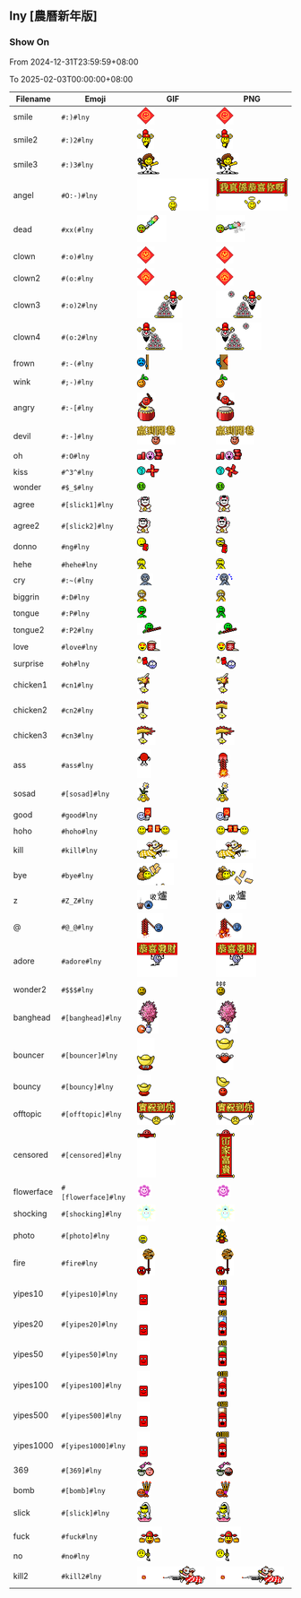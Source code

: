 ## lny [農曆新年版]

### Show On
From 2024-12-31T23:59:59+08:00

To 2025-02-03T00:00:00+08:00

| Filename | Emoji | GIF | PNG |
| --- | --- | --- | --- |
| smile | `#:)#lny` | ![smile](../../assets/ios/faces/lny/smile.gif) | ![smile](../../assets/ios/faces_png/lny/smile.png) |
| smile2 | `#:)2#lny` | ![smile2](../../assets/ios/faces/lny/smile2.gif) | ![smile2](../../assets/ios/faces_png/lny/smile2.png) |
| smile3 | `#:)3#lny` | ![smile3](../../assets/ios/faces/lny/smile3.gif) | ![smile3](../../assets/ios/faces_png/lny/smile3.png) |
| angel | `#O:-)#lny` | ![angel](../../assets/ios/faces/lny/angel.gif) | ![angel](../../assets/ios/faces_png/lny/angel.png) |
| dead | `#xx(#lny` | ![dead](../../assets/ios/faces/lny/dead.gif) | ![dead](../../assets/ios/faces_png/lny/dead.png) |
| clown | `#:o)#lny` | ![clown](../../assets/ios/faces/lny/clown.gif) | ![clown](../../assets/ios/faces_png/lny/clown.png) |
| clown2 | `#(o:#lny` | ![clown2](../../assets/ios/faces/lny/clown2.gif) | ![clown2](../../assets/ios/faces_png/lny/clown2.png) |
| clown3 | `#:o)2#lny` | ![clown3](../../assets/ios/faces/lny/clown3.gif) | ![clown3](../../assets/ios/faces_png/lny/clown3.png) |
| clown4 | `#(o:2#lny` | ![clown4](../../assets/ios/faces/lny/clown4.gif) | ![clown4](../../assets/ios/faces_png/lny/clown4.png) |
| frown | `#:-(#lny` | ![frown](../../assets/ios/faces/lny/frown.gif) | ![frown](../../assets/ios/faces_png/lny/frown.png) |
| wink | `#;-)#lny` | ![wink](../../assets/ios/faces/lny/wink.gif) | ![wink](../../assets/ios/faces_png/lny/wink.png) |
| angry | `#:-[#lny` | ![angry](../../assets/ios/faces/lny/angry.gif) | ![angry](../../assets/ios/faces_png/lny/angry.png) |
| devil | `#:-]#lny` | ![devil](../../assets/ios/faces/lny/devil.gif) | ![devil](../../assets/ios/faces_png/lny/devil.png) |
| oh | `#:O#lny` | ![oh](../../assets/ios/faces/lny/oh.gif) | ![oh](../../assets/ios/faces_png/lny/oh.png) |
| kiss | `#^3^#lny` | ![kiss](../../assets/ios/faces/lny/kiss.gif) | ![kiss](../../assets/ios/faces_png/lny/kiss.png) |
| wonder | `#$_$#lny` | ![wonder](../../assets/ios/faces/lny/wonder.gif) | ![wonder](../../assets/ios/faces_png/lny/wonder.png) |
| agree | `#[slick1]#lny` | ![agree](../../assets/ios/faces/lny/agree.gif) | ![agree](../../assets/ios/faces_png/lny/agree.png) |
| agree2 | `#[slick2]#lny` | ![agree2](../../assets/ios/faces/lny/agree2.gif) | ![agree2](../../assets/ios/faces_png/lny/agree2.png) |
| donno | `#ng#lny` | ![donno](../../assets/ios/faces/lny/donno.gif) | ![donno](../../assets/ios/faces_png/lny/donno.png) |
| hehe | `#hehe#lny` | ![hehe](../../assets/ios/faces/lny/hehe.gif) | ![hehe](../../assets/ios/faces_png/lny/hehe.png) |
| cry | `#:~(#lny` | ![cry](../../assets/ios/faces/lny/cry.gif) | ![cry](../../assets/ios/faces_png/lny/cry.png) |
| biggrin | `#:D#lny` | ![biggrin](../../assets/ios/faces/lny/biggrin.gif) | ![biggrin](../../assets/ios/faces_png/lny/biggrin.png) |
| tongue | `#:P#lny` | ![tongue](../../assets/ios/faces/lny/tongue.gif) | ![tongue](../../assets/ios/faces_png/lny/tongue.png) |
| tongue2 | `#:P2#lny` | ![tongue2](../../assets/ios/faces/lny/tongue2.gif) | ![tongue2](../../assets/ios/faces_png/lny/tongue2.png) |
| love | `#love#lny` | ![love](../../assets/ios/faces/lny/love.gif) | ![love](../../assets/ios/faces_png/lny/love.png) |
| surprise | `#oh#lny` | ![surprise](../../assets/ios/faces/lny/surprise.gif) | ![surprise](../../assets/ios/faces_png/lny/surprise.png) |
| chicken1 | `#cn1#lny` | ![chicken1](../../assets/ios/faces/lny/chicken1.gif) | ![chicken1](../../assets/ios/faces_png/lny/chicken1.png) |
| chicken2 | `#cn2#lny` | ![chicken2](../../assets/ios/faces/lny/chicken2.gif) | ![chicken2](../../assets/ios/faces_png/lny/chicken2.png) |
| chicken3 | `#cn3#lny` | ![chicken3](../../assets/ios/faces/lny/chicken3.gif) | ![chicken3](../../assets/ios/faces_png/lny/chicken3.png) |
| ass | `#ass#lny` | ![ass](../../assets/ios/faces/lny/ass.gif) | ![ass](../../assets/ios/faces_png/lny/ass.png) |
| sosad | `#[sosad]#lny` | ![sosad](../../assets/ios/faces/lny/sosad.gif) | ![sosad](../../assets/ios/faces_png/lny/sosad.png) |
| good | `#good#lny` | ![good](../../assets/ios/faces/lny/good.gif) | ![good](../../assets/ios/faces_png/lny/good.png) |
| hoho | `#hoho#lny` | ![hoho](../../assets/ios/faces/lny/hoho.gif) | ![hoho](../../assets/ios/faces_png/lny/hoho.png) |
| kill | `#kill#lny` | ![kill](../../assets/ios/faces/lny/kill.gif) | ![kill](../../assets/ios/faces_png/lny/kill.png) |
| bye | `#bye#lny` | ![bye](../../assets/ios/faces/lny/bye.gif) | ![bye](../../assets/ios/faces_png/lny/bye.png) |
| z | `#Z_Z#lny` | ![z](../../assets/ios/faces/lny/z.gif) | ![z](../../assets/ios/faces_png/lny/z.png) |
| @ | `#@_@#lny` | ![@](../../assets/ios/faces/lny/@.gif) | ![@](../../assets/ios/faces_png/lny/@.png) |
| adore | `#adore#lny` | ![adore](../../assets/ios/faces/lny/adore.gif) | ![adore](../../assets/ios/faces_png/lny/adore.png) |
| wonder2 | `#$$$#lny` | ![wonder2](../../assets/ios/faces/lny/wonder2.gif) | ![wonder2](../../assets/ios/faces_png/lny/wonder2.png) |
| banghead | `#[banghead]#lny` | ![banghead](../../assets/ios/faces/lny/banghead.gif) | ![banghead](../../assets/ios/faces_png/lny/banghead.png) |
| bouncer | `#[bouncer]#lny` | ![bouncer](../../assets/ios/faces/lny/bouncer.gif) | ![bouncer](../../assets/ios/faces_png/lny/bouncer.png) |
| bouncy | `#[bouncy]#lny` | ![bouncy](../../assets/ios/faces/lny/bouncy.gif) | ![bouncy](../../assets/ios/faces_png/lny/bouncy.png) |
| offtopic | `#[offtopic]#lny` | ![offtopic](../../assets/ios/faces/lny/offtopic.gif) | ![offtopic](../../assets/ios/faces_png/lny/offtopic.png) |
| censored | `#[censored]#lny` | ![censored](../../assets/ios/faces/lny/censored.gif) | ![censored](../../assets/ios/faces_png/lny/censored.png) |
| flowerface | `#[flowerface]#lny` | ![flowerface](../../assets/ios/faces/lny/flowerface.gif) | ![flowerface](../../assets/ios/faces_png/lny/flowerface.png) |
| shocking | `#[shocking]#lny` | ![shocking](../../assets/ios/faces/lny/shocking.gif) | ![shocking](../../assets/ios/faces_png/lny/shocking.png) |
| photo | `#[photo]#lny` | ![photo](../../assets/ios/faces/lny/photo.gif) | ![photo](../../assets/ios/faces_png/lny/photo.png) |
| fire | `#fire#lny` | ![fire](../../assets/ios/faces/lny/fire.gif) | ![fire](../../assets/ios/faces_png/lny/fire.png) |
| yipes10 | `#[yipes10]#lny` | ![yipes10](../../assets/ios/faces/lny/yipes10.gif) | ![yipes10](../../assets/ios/faces_png/lny/yipes10.png) |
| yipes20 | `#[yipes20]#lny` | ![yipes20](../../assets/ios/faces/lny/yipes20.gif) | ![yipes20](../../assets/ios/faces_png/lny/yipes20.png) |
| yipes50 | `#[yipes50]#lny` | ![yipes50](../../assets/ios/faces/lny/yipes50.gif) | ![yipes50](../../assets/ios/faces_png/lny/yipes50.png) |
| yipes100 | `#[yipes100]#lny` | ![yipes100](../../assets/ios/faces/lny/yipes100.gif) | ![yipes100](../../assets/ios/faces_png/lny/yipes100.png) |
| yipes500 | `#[yipes500]#lny` | ![yipes500](../../assets/ios/faces/lny/yipes500.gif) | ![yipes500](../../assets/ios/faces_png/lny/yipes500.png) |
| yipes1000 | `#[yipes1000]#lny` | ![yipes1000](../../assets/ios/faces/lny/yipes1000.gif) | ![yipes1000](../../assets/ios/faces_png/lny/yipes1000.png) |
| 369 | `#[369]#lny` | ![369](../../assets/ios/faces/lny/369.gif) | ![369](../../assets/ios/faces_png/lny/369.png) |
| bomb | `#[bomb]#lny` | ![bomb](../../assets/ios/faces/lny/bomb.gif) | ![bomb](../../assets/ios/faces_png/lny/bomb.png) |
| slick | `#[slick]#lny` | ![slick](../../assets/ios/faces/lny/slick.gif) | ![slick](../../assets/ios/faces_png/lny/slick.png) |
| fuck | `#fuck#lny` | ![fuck](../../assets/ios/faces/lny/fuck.gif) | ![fuck](../../assets/ios/faces_png/lny/fuck.png) |
| no | `#no#lny` | ![no](../../assets/ios/faces/lny/no.gif) | ![no](../../assets/ios/faces_png/lny/no.png) |
| kill2 | `#kill2#lny` | ![kill2](../../assets/ios/faces/lny/kill2.gif) | ![kill2](../../assets/ios/faces_png/lny/kill2.png) |

